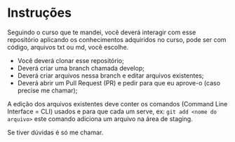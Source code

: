 # Instruções

Seguindo o curso que te mandei, você deverá interagir com esse repositório aplicando os conhecimentos adquiridos no curso, pode ser com código, arquivos txt ou md, você escolhe.

- Você deverá clonar esse repositório;
- Deverá criar uma branch chamada develop;
- Deverá criar arquivos nessa branch e editar arquivos existentes;
- Deverá abrir um Pull Request (PR) e pedir para que eu aprove-o (caso precise me chamar);

A edição dos arquivos existentes deve conter os comandos (Command Line Interface = CLI) usados e para que cada um serve, ex: `git add <nome do arquivo>` este comando adiciona um arquivo na área de staging.

Se tiver dúvidas é só me chamar.
